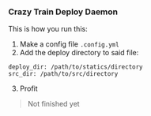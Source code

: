 
### Crazy Train Deploy Daemon
This is how you run this:

1. Make a config file `.config.yml`
2. Add the deploy directory to said file:

```
deploy_dir: /path/to/statics/directory
src_dir: /path/to/src/directory
```
3. Profit $$$$

> Not finished yet
